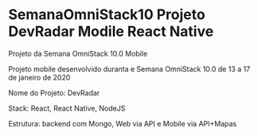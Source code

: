 # SemanaOmniStack10 Projeto DevRadar Modile React Native
Projeto da Semana OmniStack 10.0 Mobile

Projeto mobile desenvolvido duranta e Semana OmniStack 10.0 de 13 a 17 de janeiro de 2020

Nome do Projeto: DevRadar

Stack: React, React Native, NodeJS

Estrutura: backend com Mongo, Web via API e Mobile via API+Mapas



